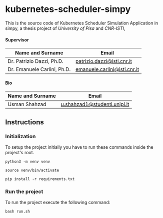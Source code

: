 # kubernetes-scheduler-simpy
This is the source code of Kubernetes Scheduler Simulation Application in simpy,
a thesis project of *University of Pisa* and *CNR-ISTI*,

#### Supervisor

|Name and Surname            | Email                       |
|----------------------------|-----------------------------|
|Dr. Patrizio Dazzi, Ph.D.   |patrizio.dazzi@isti.cnr.it   |
|Dr. Emanuele Carlini, Ph.D. |emanuele.carlini@isti.cnr.it |

#### Bio

|Name and Surname  | Email                         |
|------------------|-------------------------------|
|Usman Shahzad     |u.shahzad1@studenti.unipi.it   |


## Instructions

### Initialization

To setup the project initially you have to run these commands
inside the project's root.

`python3 -m venv venv`

`source venv/bin/activate`

`pip install -r requirements.txt`

### Run the project

To run the project execute the following command:

`bash run.sh`
